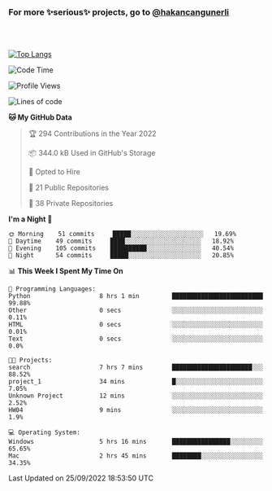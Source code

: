 ### For more ✨serious✨ projects, go to [@hakancangunerli](https://github.com/hakancangunerli)

<br>
<br>



[![Top Langs](https://github-readme-stats.vercel.app/api/top-langs/?username=63616e&layout=compact&hide=tex,html,shell,assembly,C&langs_count=6&exclude_repo=2015-csharp)](https://github.com/anuraghazra/github-readme-stats)


<!--START_SECTION:waka-->
![Code Time](http://img.shields.io/badge/Code%20Time-232%20hrs-blue)

![Profile Views](http://img.shields.io/badge/Profile%20Views-0-blue)

![Lines of code](https://img.shields.io/badge/From%20Hello%20World%20I%27ve%20Written-251%20Thousand%20lines%20of%20code-blue)

**🐱 My GitHub Data** 

> 🏆 294 Contributions in the Year 2022
 > 
> 📦 344.0 kB Used in GitHub's Storage 
 > 
> 💼 Opted to Hire
 > 
> 📜 21 Public Repositories 
 > 
> 🔑 38 Private Repositories  
 > 
**I'm a Night 🦉** 

```text
🌞 Morning    51 commits     █████░░░░░░░░░░░░░░░░░░░░   19.69% 
🌆 Daytime    49 commits     ████░░░░░░░░░░░░░░░░░░░░░   18.92% 
🌃 Evening    105 commits    ██████████░░░░░░░░░░░░░░░   40.54% 
🌙 Night      54 commits     █████░░░░░░░░░░░░░░░░░░░░   20.85%

```


📊 **This Week I Spent My Time On** 

```text
💬 Programming Languages: 
Python                   8 hrs 1 min         █████████████████████████   99.88% 
Other                    0 secs              ░░░░░░░░░░░░░░░░░░░░░░░░░   0.11% 
HTML                     0 secs              ░░░░░░░░░░░░░░░░░░░░░░░░░   0.01% 
Text                     0 secs              ░░░░░░░░░░░░░░░░░░░░░░░░░   0.0%

🐱‍💻 Projects: 
search                   7 hrs 7 mins        ██████████████████████░░░   88.52% 
project_1                34 mins             █░░░░░░░░░░░░░░░░░░░░░░░░   7.05% 
Unknown Project          12 mins             ░░░░░░░░░░░░░░░░░░░░░░░░░   2.52% 
HW04                     9 mins              ░░░░░░░░░░░░░░░░░░░░░░░░░   1.9%

💻 Operating System: 
Windows                  5 hrs 16 mins       ████████████████░░░░░░░░░   65.65% 
Mac                      2 hrs 45 mins       ████████░░░░░░░░░░░░░░░░░   34.35%

```


 Last Updated on 25/09/2022 18:53:50 UTC
<!--END_SECTION:waka-->



